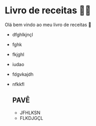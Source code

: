 # Livro de receitas :man_cook:

Olá bem vindo ao meu livro de receitas :shallow_pan_of_food:

- dfghlkjnçl

- fghk

- fkjghl

- iudao

- fdgvkajdh

- nfkkfl

  ## PAVÊ

  - JFHLKSN
  - FLKDJGÇL
